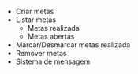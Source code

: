 - Criar metas
- Listar metas
    - Metas realizada
    - Metas abertas
- Marcar/Desmarcar metas realizada
- Remover metas
- Sistema de mensagem